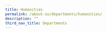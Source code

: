 ```yaml
---
title: Humanities
permalink: /about-us/departments/humanities/
description: ""
third_nav_title: Departments
---
```

